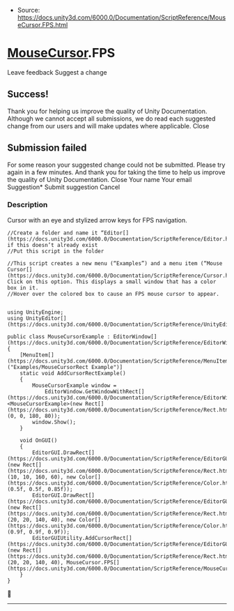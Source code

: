 * Source: https://docs.unity3d.com/6000.0/Documentation/ScriptReference/MouseCursor.FPS.html

#  [MouseCursor](https://docs.unity3d.com/6000.0/Documentation/ScriptReference/MouseCursor.html).FPS
Leave feedback
Suggest a change
## Success!
Thank you for helping us improve the quality of Unity Documentation. Although we cannot accept all submissions, we do read each suggested change from our users and will make updates where applicable.
Close
## Submission failed
For some reason your suggested change could not be submitted. Please <a>try again</a> in a few minutes. And thank you for taking the time to help us improve the quality of Unity Documentation.
Close
Your name Your email Suggestion* Submit suggestion
Cancel
### Description
Cursor with an eye and stylized arrow keys for FPS navigation.
```
//Create a folder and name it “Editor[](https://docs.unity3d.com/6000.0/Documentation/ScriptReference/Editor.html)” if this doesn’t already exist
//Put this script in the folder  
  
//This script creates a new menu (“Examples”) and a menu item (“Mouse Cursor[](https://docs.unity3d.com/6000.0/Documentation/ScriptReference/Cursor.html)”). Click on this option. This displays a small window that has a color box in it.
//Hover over the colored box to cause an FPS mouse cursor to appear.  
  

using UnityEngine;
using UnityEditor[](https://docs.unity3d.com/6000.0/Documentation/ScriptReference/UnityEditor.html);  
  
public class MouseCursorExample : EditorWindow[](https://docs.unity3d.com/6000.0/Documentation/ScriptReference/EditorWindow.html)
{
    [MenuItem[](https://docs.unity3d.com/6000.0/Documentation/ScriptReference/MenuItem.html)("Examples/MouseCursorRect Example")]
    static void AddCursorRectExample()
    {
        MouseCursorExample window =
            EditorWindow.GetWindowWithRect[](https://docs.unity3d.com/6000.0/Documentation/ScriptReference/EditorWindow.GetWindowWithRect.html)<MouseCursorExample>(new Rect[](https://docs.unity3d.com/6000.0/Documentation/ScriptReference/Rect.html)(0, 0, 180, 80));
        window.Show();
    }  
  
    void OnGUI()
    {
        EditorGUI.DrawRect[](https://docs.unity3d.com/6000.0/Documentation/ScriptReference/EditorGUI.DrawRect.html)(new Rect[](https://docs.unity3d.com/6000.0/Documentation/ScriptReference/Rect.html)(10, 10, 160, 60), new Color[](https://docs.unity3d.com/6000.0/Documentation/ScriptReference/Color.html)(0.5f, 0.5f, 0.85f));
        EditorGUI.DrawRect[](https://docs.unity3d.com/6000.0/Documentation/ScriptReference/EditorGUI.DrawRect.html)(new Rect[](https://docs.unity3d.com/6000.0/Documentation/ScriptReference/Rect.html)(20, 20, 140, 40), new Color[](https://docs.unity3d.com/6000.0/Documentation/ScriptReference/Color.html)(0.9f, 0.9f, 0.9f));
        EditorGUIUtility.AddCursorRect[](https://docs.unity3d.com/6000.0/Documentation/ScriptReference/EditorGUIUtility.AddCursorRect.html)(new Rect[](https://docs.unity3d.com/6000.0/Documentation/ScriptReference/Rect.html)(20, 20, 140, 40), MouseCursor.FPS[](https://docs.unity3d.com/6000.0/Documentation/ScriptReference/MouseCursor.FPS.html));
    }
}

```

* * *
